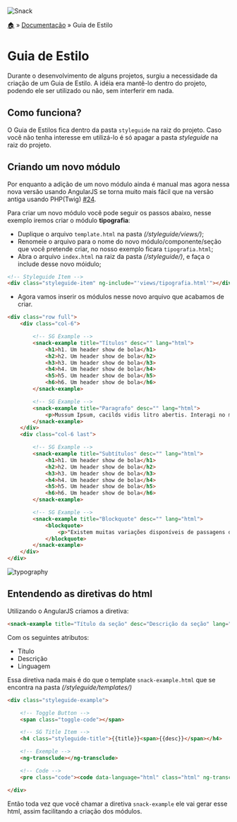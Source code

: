 ![Snack](https://cloud.githubusercontent.com/assets/13695346/9314113/43eed556-44fd-11e5-844a-34f8e13b2863.png)

[:house:](../../../) » [Documentação](index.md) » Guia de Estilo

# Guia de Estilo

Durante o desenvolvimento de alguns projetos, surgiu a necessidade da criação de um Guia de Estilo. A idéia era mantê-lo dentro do projeto, podendo ele ser utilizado ou não, sem interferir em nada.

## Como funciona?

O Guia de Estilos fica dentro da pasta `styleguide` na raiz do projeto. Caso você não tenha interesse em utilizá-lo é só apagar a pasta *styleguide* na raiz do projeto.

## Criando um novo módulo

Por enquanto a adição de um novo módulo ainda é manual mas agora nessa nova versão usando AngularJS se torna muito mais fácil que na versão antiga usando PHP(Twig) [#24](https://github.com/a2comunicacao/A2boilerplate/issues/24).

Para criar um novo módulo você pode seguir os passos abaixo, nesse exemplo iremos criar o módulo **tipografia**:

* Duplique o arquivo `template.html` na pasta _(/styleguide/views/)_;
* Renomeie o arquivo para o nome do novo módulo/componente/seção que você pretende criar, no nosso exemplo ficara `tipografia.html`;
* Abra o arquivo `index.html` na raiz da pasta _(/styleguide/)_, e faça o include desse novo móidulo;

```html
<!-- Styleguide Item -->
<div class="styleguide-item" ng-include="'views/tipografia.html'"></div>`
```

* Agora vamos inserir os módulos nesse novo arquivo que acabamos de criar.

```html
<div class="row full">
    <div class="col-6">

        <!-- SG Example -->
        <snack-example title="Títulos" desc="" lang="html">
            <h1>h1. Um header show de bola</h1>
            <h2>h2. Um header show de bola</h2>
            <h3>h3. Um header show de bola</h3>
            <h4>h4. Um header show de bola</h4>
            <h5>h5. Um header show de bola</h5>
            <h6>h6. Um header show de bola</h6>
        </snack-example>

        <!-- SG Example -->
        <snack-example title="Paragrafo" desc="" lang="html">
            <p>Mussum Ipsum, cacilds vidis litro abertis. Interagi no mé, cursus quis, vehicula ac nisi. Delegadis gente finis, bibendum egestas augue arcu ut est. Praesent malesuada urna nisi, quis volutpat erat hendrerit non. Nam vulputate dapibus. Em pé sem cair, deitado sem dormir, sentado sem cochilar e fazendo pose</p>
        </snack-example>
    </div>
    <div class="col-6 last">

        <!-- SG Example -->
        <snack-example title="Subtítulos" desc="" lang="html">
            <h1>h1. Um header show de bola</h1>
            <h2>h2. Um header show de bola</h2>
            <h3>h3. Um header show de bola</h3>
            <h4>h4. Um header show de bola</h4>
            <h5>h5. Um header show de bola</h5>
            <h6>h6. Um header show de bola</h6>
        </snack-example>

        <!-- SG Example -->
        <snack-example title="Blockquote" desc="" lang="html">
            <blockquote>
                <p>"Existem muitas variações disponíveis de passagens de Lorem Ipsum, mas a maioria sofreu algum tipo de alteração, seja por inserção de passagens com humor, ou palavras aleatórias que não parecem nem um pouco convincentes"</p>
            </blockquote>
        </snack-example>
    </div>
</div>
```
![typography](https://cloud.githubusercontent.com/assets/397832/18639073/df9f8d2e-7e68-11e6-927e-5c0e640168d0.png)


## Entendendo as diretivas do html

Utilizando o AngularJS criamos a diretiva:

```html
<snack-example title="Título da seção" desc="Descrição da seção" lang="html"></snack-example>
```

Com os seguintes atributos:

* Título
* Descrição
* Linguagem

Essa diretiva nada mais é do que o template `snack-example.html` que se encontra na pasta _(/styleguide/templates/)_

```html
<div class="styleguide-example">

    <!-- Toggle Button -->
    <span class="toggle-code"></span>

    <!-- SG Title Item -->
    <h4 class="styleguide-title">{{title}}<span>{{desc}}</span></h4>

    <!-- Exemple -->
    <ng-transclude></ng-transclude>

    <!-- Code -->
    <pre class="code"><code data-language="html" class="html" ng-transclude></code></pre>

</div>
```
Então toda vez que você chamar a diretiva `snack-example` ele vai gerar esse html, assim facilitando a criação dos módulos.





